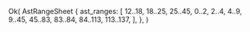 Ok(
    AstRangeSheet {
        ast_ranges: [
            12..18,
            18..25,
            25..45,
            0..2,
            2..4,
            4..9,
            9..45,
            45..83,
            83..84,
            84..113,
            113..137,
        ],
    },
)